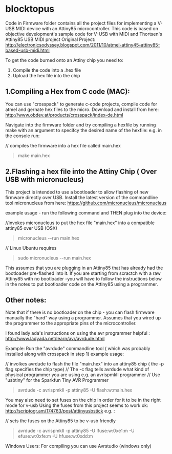  blocktopus
==========

Code in Firmware folder contains all the project files for implementing a V-USB MIDI device with an Attiny85 microcontroller.
This code is based on objective development's sample code for V-USB with MIDI and Thortsen's Attiny85 USB MIDI project 
Original Project: http://electronicsodyssey.blogspot.com/2011/10/atmel-attiny45-attiny85-based-usb-midi.html

To get the code burned onto an Attiny chip you need to:
1. Compile the code into a .hex file
2. Upload the hex file into the chip

1.Compiling a Hex from C code (MAC):
-----------------------------------------
You can use "crosspack" to generate c-code projects, compile code for atmel and gernate hex files to the micro. 
Download and install from here:  http://www.obdev.at/products/crosspack/index-de.html

Navigate into the firmware folder and try compiling a hexfile by running make 
with an argument to specifcy the desired name of the hexfile:
e.g. in the console run:

// compiles the firmware into a hex file called main.hex
> make main.hex  


2.Flashing a hex file into the Attiny Chip ( Over USB with micronucleus)
------------------------------------------
This project is intended to use a bootloader to allow flashing of new firmware directly over USB.
Install the latest version of the commandline tool micronucleus from here: https://github.com/micronucleus/micronucleus

example usage - run the following command and THEN plug into the device:

//invokes micronucleus to put the hex file "main.hex" into a compatible attiny85 over USB (OSX)
> micronucleus --run main.hex  

// Linux Ubuntu requires
> sudo micronucleus --run main.hex  

This assumes that you are plugging in an Attiny85 that has already had the bootloader pre-flashed into it.
If you are starting from scractch with a raw Attiny85 with no bootloader -you will have to follow the instructions below
in the notes to put bootloader code on the Attiny85 using a programmer.


Other notes:
------------
Note that if there is no bootloader on the chip - you can flash firmware manually the "hard" way using a programmer.
Assumes that you wired up the programmer to the appropriate pins of the microcontroller.

I found lady ada's instructions on using the avr programmer helpful :
http://www.ladyada.net/learn/avr/avrdude.html

Example:
Run the "avrdude" commandline tool ( which was probably installed along with crosspack in step 1)
example usage:

// involkes avrdude to flash the file "main.hex" into an attiny85 chip ( the -p flag specifies the chip type) 
// The -c flag tells avrdude what kind of physical programmer you are using e.g. an avrispmkII programmer
// Use "usbtiny" for the Sparkfun Tiny AVR Programmer
> avrdude -c avrispmkII -p attiny85 -U flash:w:main.hex



You may also need to set fuses on the chip in order for it to be in the right mode for v-usb
Using the fuses from this project seems to work ok: http://scriptogr.am/174763/post/attinyusbstick
e.g. :

// sets the fuses on the Attiny85 to be v-usb friendly
> avrdude -c avrispmkII -p attiny85 -U lfuse:w:0xe1:m -U efuse:w:0xfe:m -U hfuse:w:0xdd:m

Windows Users: 
For compiling you can use Avrstudio (windows only)
